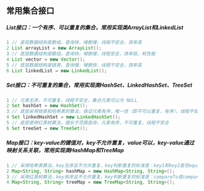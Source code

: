## 常用集合接口
##### List接口：一个有序、可以重复的集合，常用实现类ArrayList和LinkedList
```java
1 // 底层数据结构是数组，查询快，增删慢，线程不安全，效率高
2 List arrayList = new ArrayList(); 
3 // 底层数据结构是数组，查询快，增删慢，线程安全，效率低，耗性能
4 List vector = new Vector();
5 // 底层数据结构是链表，查询慢，增删快，线程不安全，效率高
6 List linkedList = new LinkedList();
```
##### Set接口：不可重复的集合，常用实现类HashSet、LinkedHashSet、TreeSet
```java
1 // 元素无序，不可重复，线程不安全，集合元素可以为 NULL
2 Set hashSet = new HashSet();
3 // 底层采用链表和哈希表的算法，保证元素有序，唯一性（即不可以重复，有序），线程不安全
4 Set linkedHashSet = new LinkedHashSet();
5 // 底层使用红黑树算法，擅长于范围查询，元素有序，不可重复，线程不安全
6 Set treeSet = new TreeSet();
```
##### Map接口：key-value的键值对，key不允许重复，value可以，key-value通过映射关系关联，常用实现类HashMap和TreeMap
```java
1 // 采用哈希表算法，key无序且不允许重复，key判断重复的标准是：key1和key2是否equals为true，并且hashCode相等 
2 Map<String, String> hashMap = new HashMap<String, String>();
3 // 采用红黑树算法，key有序且不允许重复，key判断重复的标准是：compareTo或compare返回值是否为0
4 Map<String, String> treeMap = new TreeMap<String, String>();
```
